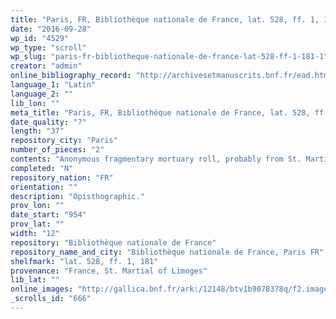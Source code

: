 ```yaml
---
title: "Paris, FR, Bibliothèque nationale de France, lat. 528, ff. 1, 181 1"
date: "2016-09-28"
wp_id: "4529"
wp_type: "scroll"
wp_slug: "paris-fr-bibliotheque-nationale-de-france-lat-528-ff-1-181-1"
creator: "admin"
online_bibliography_record: "http://archivesetmanuscrits.bnf.fr/ead.html?id=FRBNFEAD000061975"
language_1: "Latin"
language_2: ""
lib_lon: ""
meta_title: "Paris, FR, Bibliothèque nationale de France, lat. 528, ff. 1, 181 1"
date_quality: "?"
length: "37"
repository_city: "Paris"
number_of_pieces: "2"
contents: "Anonymous fragmentary mortuary roll, probably from St. Martial of Limoges."
completed: "N"
repository_nation: "FR"
orientation: ""
description: "Opisthographic."
prov_lon: ""
date_start: "954"
prov_lat: ""
width: "12"
repository: "Bibliothèque nationale de France"
repository_name_and_city: "Bibliothèque nationale de France, Paris FR"
shelfmark: "lat. 528, ff. 1, 181"
provenance: "France, St. Martial of Limoges"
lib_lat: ""
online_images: "http://gallica.bnf.fr/ark:/12148/btv1b9078378q/f2.image.r=528.langEN"
_scrolls_id: "666"
---
```



